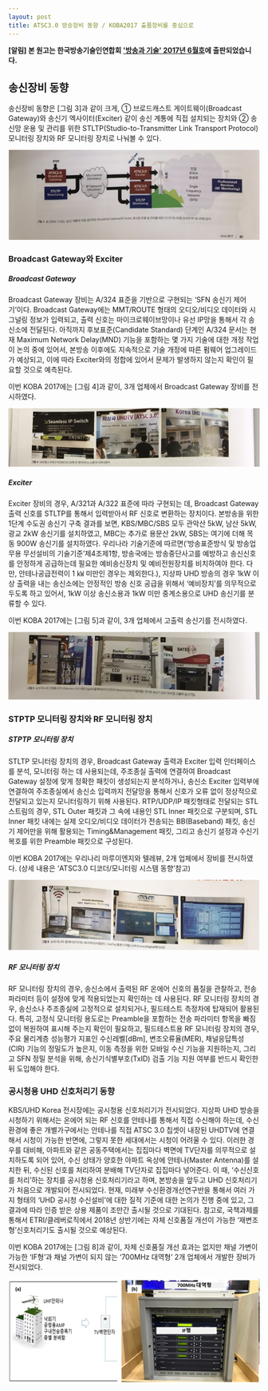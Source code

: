 ```yaml
---
layout: post
title: ATSC3.0 방송장비 동향 / KOBA2017 출품장비를 중심으로 
---
```


**[알림] 본 원고는 한국방송기술인연합회 ['방송과 기술' 2017년 6월호](http://tech.kobeta.com/ccccc/)에 출판되었습니다.**

## 송신장비 동향

송신장비 동향은 [그림 3]과 같이 크게, ① 브로드캐스트 게이트웨이(Broadcast Gateway)와 송신기 엑사이터(Exciter) 같이 송신 계통에 직접 설치되는 장치와 ② 송신망 운용 및 관리를 위한 STLTP(Studio-to-Transmitter Link Transport Protocol) 모니터링 장치와 RF 모니터링 장치로 나눠볼 수 있다.

![그림 3](/images/KOBA2017_Equipment3.jpg)

### Broadcast Gateway와 Exciter

##### Broadcast Gateway

Broadcast Gateway 장비는 A/324 표준을 기반으로 구현되는 ‘SFN 송신기 제어기’이다. Broadcast Gateway에는 MMT/ROUTE 형태의 오디오/비디오 데이터와 시그널링 정보가 입력되고, 출력 신호는 마이크로웨이브망이나 유선 IP망을 통해서 각 송신소에 전달된다. 아직까지 후보표준(Candidate Standard) 단계인 A/324 문서는 현재 Maximum Network Delay(MND) 기능을 포함하는 몇 가지 기술에 대한 개정 작업이 논의 중에 있어서, 본방송 이후에도 지속적으로 기술 개정에 따른 펌웨어 업그레이드가 예상되고, 이에 따라 Exciter와의 정합에 있어서 문제가 발생하지 않는지 확인이 필요할 것으로 예측된다.

이번 KOBA 2017에는 [그림 4]과 같이, 3개 업체에서 Broadcast Gateway 장비를 전시하였다. 

![그림 4](/images/KOBA2017_Equipment4.jpg)

##### Exciter

Exciter 장비의 경우, A/321과 A/322 표준에 따라 구현되는 데, Broadcast Gateway 출력 신호를 STLTP를 통해서 입력받아서 RF 신호로 변환하는 장치이다. 본방송을 위한 1단계 수도권 송신기 구축 결과를 보면, KBS/MBC/SBS 모두 관악산 5kW, 남산 5kW, 광교 2kW 송신기를 설치하였고, MBC는 추가로 용문산 2kW, SBS는 여기에 더해 목동 900W 송신기를 설치하였다. 우리나라 기술기준에 따르면(‘방송표준방식 및 방송업무용 무선설비의 기술기준’제4조제1항, 방송국에는 방송중단사고를 예방하고 송신신호를 안정하게 공급하는데 필요한 예비송신장치 및 예비전원장치를 비치하여야 한다. 다만, 안테나공급전력이 1 ㎾ 미만인 경우는 제외한다.), 지상파 UHD 방송의 경우 1kW 이상 출력을 내는 송신소에는 안정적인 방송 신호 공급을 위해서 ‘예비장치’를 의무적으로 두도록 하고 있어서, 1kW 이상 송신소용과 1kW 미만 중계소용으로 UHD 송신기를 분류할 수 있다.

이번 KOBA 2017에는 [그림 5]과 같이, 3개 업체에서 고출력 송신기를 전시하였다. 

![그림 5](/images/KOBA2017_Equipment5.jpg)

### STPTP 모니터링 장치와 RF 모니터링 장치

##### STPTP 모니터링 장치

STLTP 모니터링 장치의 경우, Broadcast Gateway 출력과 Exciter 입력 인터페이스를 분석, 모니터링 하는 데 사용되는데, 주조종실 출력에 연결하여 Broadcast Gateway 설정에 맞게 정확한 패킷이 생성되는지 분석하거나, 송신소 Exciter 입력부에 연결하여 주조종실에서 송신소 입력까지 전달망을 통해서 신호가 오류 없이 정상적으로 전달되고 있는지 모니터링하기 위해 사용된다. RTP/UDP/IP 패킷형태로 전달되는 STL 스트림의 경우, STL Outer 패킷과 그 속에 내용인 STL Inner 패킷으로 구분되며, STL Inner 패킷 내에는 실제 오디오/비디오 데이터가 전송되는 BB(Baseband) 패킷, 송신기 제어만을 위해 활용되는 Timing&Management 패킷, 그리고 송신기 설정과 수신기 복호를 위한 Preamble 패킷으로 구성된다.

이번 KOBA 2017에는 우리나리 마루이엔지와 텔레뷰, 2개 업체에서 장비를 전시하였다. (상세 내용은 ‘ATSC3.0 디코더/모니터링 시스템 동향’참고)

![그림 6](/images/KOBA2017_Equipment6.jpg)

##### RF 모니터링 장치

RF 모니터링 장치의 경우, 송신소에서 출력된 RF 온에어 신호의 품질을 관찰하고, 전송 파라미터 등이 설정에 맞게 적용되었는지 확인하는 데 사용된다. RF 모니터링 장치의 경우, 송신소나 주조종실에 고정적으로 설치되거나, 필드테스트 측정차에 탑재되어 활용된다. 특히, 고정식 모니터링 용도로는 Preamble을 포함하는 전송 파라미터 항목을 빠짐없이 복원하여 표시해 주는지 확인이 필요하고, 필드테스트용 RF 모니터링 장치의 경우, 주요 물리계층 성능평가 지표인 수신레벨[dBm], 변조오류율(MER), 채널응답특성(CIR) 기능의 정밀도가 높은지, 이동 측정을 위한 모바일 수신 기능을 지원하는지, 그리고 SFN 정밀 분석을 위해, 송신기식별부호(TxID) 검출 기능 지원 여부를 반드시 확인한 뒤 도입해야 한다. 


### 공시청용 UHD 신호처리기 동향

KBS/UHD Korea 전시장에는 공시청용 신호처리기가 전시되었다. 지상파 UHD 방송을 시청하기 위해서는 온에어 되는 RF 신호를 안테나를 통해서 직접 수신해야 하는데, 수신 환경에 좋은 개별가구에서는 안테나를 직접 ATSC 3.0 칩셋이 내장된 UHDTV에 연결해서 시청이 가능한 반면에, 그렇지 못한 세대에서는 시청이 어려울 수 있다. 이러한 경우를 대비해, 아파트와 같은 공동주택에서는 집집마다 벽면에 TV단자를 의무적으로 설치하도록 되어 있어, 수신 상태가 양호한 아파트 옥상에 안테나(Master Antenna)를 설치한 뒤, 수신된 신호를 처리하여 분배해 TV단자로 집집마다 넣어준다. 이 때, ‘수신신호를 처리’하는 장치를 공시청용 신호처리기라고 하며, 본방송을 앞두고 UHD 신호처리기가 처음으로 개발되어 전시되었다. 현재, 미래부 수신환경개선연구반을 통해서 여러 가지 형태의 ‘UHD 공시청 수신설비’에 대한 질적 기준에 대한 논의가 진행 중에 있고, 그 결과에 따라 인증 받은 상용 제품이 조만간 출시될 것으로 기대된다. 참고로, 국책과제를 통해서 ETRI/클레버로직에서 2018년 상반기에는 자체 신호품질 개선이 가능한 ‘재변조형’신호처리기도 출시될 것으로 예상된다.

이번 KOBA 2017에는 [그림 8]과 같이, 자체 신호품질 개선 효과는 없지만 채널 가변이 가능한 ‘IF형’과 채널 가변이 되지 않는 ‘700MHz 대역형’ 2개 업체에서 개발한 장비가 전시되었다. 


![그림 8](/images/KOBA2017_Equipment8.jpg)
